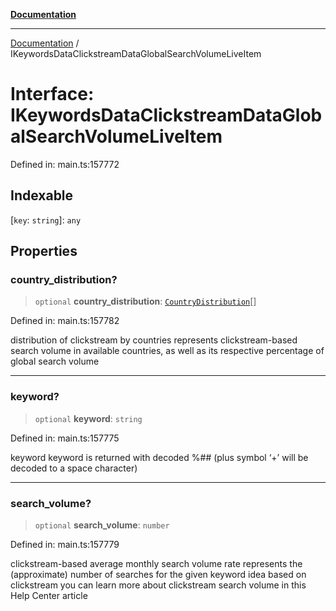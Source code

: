 [**Documentation**](../README.md)

***

[Documentation](../README.md) / IKeywordsDataClickstreamDataGlobalSearchVolumeLiveItem

# Interface: IKeywordsDataClickstreamDataGlobalSearchVolumeLiveItem

Defined in: main.ts:157772

## Indexable

\[`key`: `string`\]: `any`

## Properties

### country\_distribution?

> `optional` **country\_distribution**: [`CountryDistribution`](../classes/CountryDistribution.md)[]

Defined in: main.ts:157782

distribution of clickstream by countries
represents clickstream-based search volume in available countries, as well as its respective percentage of global search volume

***

### keyword?

> `optional` **keyword**: `string`

Defined in: main.ts:157775

keyword
keyword is returned with decoded %## (plus symbol ‘+’ will be decoded to a space character)

***

### search\_volume?

> `optional` **search\_volume**: `number`

Defined in: main.ts:157779

clickstream-based average monthly search volume rate
represents the (approximate) number of searches for the given keyword idea based on clickstream
you can learn more about clickstream search volume in this Help Center article
